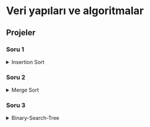 # Veri yapıları ve algoritmalar
## Projeler

### Soru 1

<details><summary>Insertion Sort</summary>

**[22,27,16,2,18,6]** -> ***Insertion Sort***

1. **Yukarı verilen dizinin sort türüne göre aşamalarını yazınız.**

```
    [22,27,16,2,18,6] ( n )

    [2,27,16,22,18,6] ( n - 1 )

    [2,6,16,22,18,27] ( n - 2 )

    [2,6,16,18,22,27] ( n - 3 )
```

2. **Big-O gösterimini yazınız.**
```
    n + ( n - 1 ) + ( n - 2 ) + ( n - 3 ) + 1
    =
    n * ( n + 1 ) / 2
    ~~ n^2
    =>
    O(n^2)
```
3. **Time Complexity:** 

   1. **Average case: Aradığımız sayının ortada olması**
    
        ` [2,6,16,18,22,27] => 16,18 ` 

   3. **Worst case: Aradığımız sayının sonda olması** 
   
        `[2,6,16,18,22,27] => 27`

   4. **Best case: Aradığımız sayının dizinin en başında olması.**
   
        `[2,6,16,18,22,27] => 2`

4. **Dizi sıralandıktan sonra 18 sayısı hangi case kapsamına girer? Yazınız.** 
 
    `Avarage Case`

5. **[7,3,5,8,2,9,4,15,6] dizisinin Insertion Sort'a göre ilk 4 adımını yazınız.**
   ``` 
   [7,3,5,8,2,9,4,15,6] ( n )

   [2,3,5,8,7,9,4,15,6] ( n - 1 )

   [2,3,4,8,7,9,5,15,6] ( n - 2 )

   [2,3,4,5,7,9,8,15,6] ( n - 3 )

   [2,3,4,5,6,9,8,15,7] ( n - 4 )

   ```
</details>



### Soru 2

<details> 
<summary>Merge Sort</summary>

**[16,21,11,8,12,22] -> Merge Sort**

1. **Merge sorta göre aşamalarını yazınız.**
   
    `[16,21,11,8,12,22]`
              
    `[16,21,11]` `[8,12,22]`
        
    `[16]` `[21,11]` `[8]` `[12-22]`
    
    `[16]` `[11,21]` `[8]` `[12-22]`
    
    `[16,11,21]` `[8,12,22]`

    `[8,11,12,16,21,22]`

2. **Big O gösterimini yazınız.**
   
    `O(logn)`
</details>

### Soru 3

<details><summary>Binary-Search-Tree</summary>

**[7, 5, 1, 8, 3, 6, 0, 9, 4, 2] dizisinin Binary-Search-Tree aşamalarını yazınız.**


```
1. Sırala [7, 5, 1, 8, 3, 6, 0, 9, 4, 2]  

2. Root bul [0, 1, 2, 3, 4, 5, 6, 7, 8, 9]

3. Root = 5 

                  5  
              /       \
             3         7
            / \       /  \
           2   4     6    8
          /                \
         1                  9
```

</details>